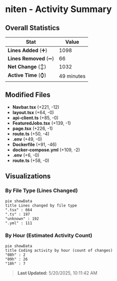 # niten - Activity Summary 

## Overall Statistics

| Stat                   | Value                                                             |
| ---------------------- | ----------------------------------------------------------------- |
| **Lines Added** (➕)   | 1098                                          |
| **Lines Removed** (➖) | 66                                        |
| **Net Change** (↕)    | 1032                |
| **Active Time** (⌚)   | 49 minutes |


## Modified Files
- **Navbar.tsx** (+221, -12)
- **layout.tsx** (+64, -0)
- **api-client.ts** (+85, -0)
- **FeaturedJobs.tsx** (+139, -1)
- **page.tsx** (+226, -1)
- **route.ts** (+50, -4)
- **.env** (+49, -0)
- **Dockerfile** (+91, -46)
- **docker-compose.yml** (+109, -2)
- **.env** (+6, -0)
- **route.ts** (+58, -0)

## Visualizations

### By File Type (Lines Changed)

```mermaid
pie showData
title Lines changed by file type
".tsx" : 664
".ts" : 197
"unknown" : 192
".yml" : 111
```

### By Hour (Estimated Activity Count)

```mermaid
pie showData
title Coding activity by hour (count of changes)
"08h" : 2
"09h" : 26
"10h" : 7
```


> **Last Updated:** 5/20/2025, 10:11:42 AM